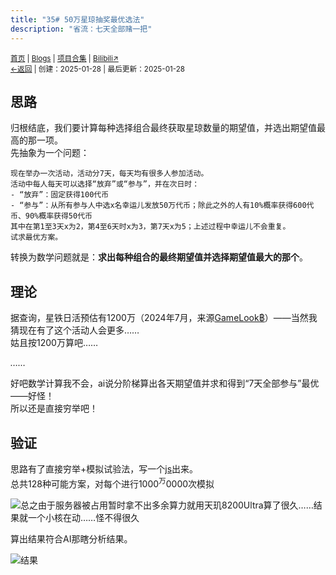 ```yaml
---
title: "35# 50万星琼抽奖最优选法"
description: "省流：七天全部赌一把"
---
```

<small id="old_menu"><a href="/">首页</a> | <a href="/blogs">Blogs</a> | <a href="/Project">项目合集</a> | <a href="https://space.bilibili.com/1987247870">Bilibili↗</a><br></small><small><a href="../../">←返回</a> |
 创建：2025-01-28 | 最后更新：2025-01-28</small><br>

## 思路
归根结底，我们要计算每种选择组合最终获取星琼数量的期望值，并选出期望值最高的那一项。<br>
先抽象为一个问题：

```text
现在举办一次活动，活动分7天，每天均有很多人参加活动。
活动中每人每天可以选择“放弃”或“参与”，并在次日时：
- “放弃”：固定获得100代币
- “参与”：从所有参与人中选x名幸运儿发放50万代币；除此之外的人有10%概率获得600代币、90%概率获得50代币
其中在第1至3天x为2，第4至6天时x为3，第7天x为5；上述过程中幸运儿不会重复。
试求最优方案。
```

转换为数学问题就是：**求出每种组合的最终期望值并选择期望值最大的那个**。

## 理论
据查询，星铁日活预估有1200万（2024年7月，来源[GameLook฿](http://www.gamelook.com.cn/2024/07/550611)）——当然我猜现在有了这个活动人会更多……<br>
姑且按1200万算吧……

*……*

好吧数学计算我不会，ai说分阶梯算出各天期望值并求和得到“7天全部参与”最优——好怪！<br>
所以还是直接穷举吧！

## 验证
思路有了直接穷举+模拟试验法，写一个[js](http://kdx233.github.io/res/scripts/sr2025-50w_prize_drawing.js)出来。<br>
总共128种可能方案，对每个进行1000<sup>万</sup>0000次模拟<br>

![总之由于服务器被占用暂时拿不出多余算力就用天玑8200Ultra算了很久……结果就一个小核在动……怪不得很久](https://s21.ax1x.com/2025/01/28/pEVeTL8.jpg "破手机算了很久")

算出结果符合AI那瞎分析结果。

![](https://s21.ax1x.com/2025/01/28/pEVeosf.jpg "结果")

<script src="https://rs.kdxiaoyi.top/res/scripts/js/sober.min.js"></script><script src="https://rs.kdxiaoyi.top/res/scripts/js/md-newUI-render.js"></script>